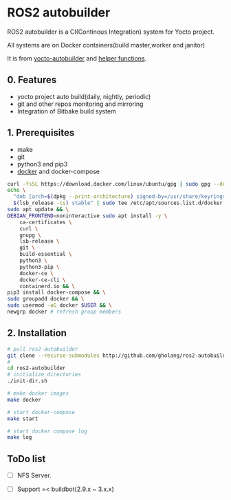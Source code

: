 # ROS2 autobuilder

ROS2 autobuilder is a CI(Continous Integration) system for Yocto project.

All systems are on Docker containers(build master,worker and janitor)

It is from [yocto-autobuilder](http://git.yoctoproject.org/cgit/cgit.cgi/yocto-autobuilder2/) and [helper functions](http://git.yoctoproject.org/cgit/cgit.cgi/yocto-autobuilder-helper/).

## 0. Features
* yocto project auto build(daily, nightly, periodic)
* git and other repos monitoring and mirroring
* Integration of Bitbake build system

## 1. Prerequisites
* make
* git
* python3 and pip3
* [docker](https://docs.docker.com/engine/install/ubuntu/) and docker-compose

```sh
curl -fsSL https://download.docker.com/linux/ubuntu/gpg | sudo gpg --dearmor -o /usr/share/keyrings/docker-archive-keyring.gpg && \
echo \
  "deb [arch=$(dpkg --print-architecture) signed-by=/usr/share/keyrings/docker-archive-keyring.gpg] https://download.docker.com/linux/ubuntu \
  $(lsb_release -cs) stable" | sudo tee /etc/apt/sources.list.d/docker.list > /dev/null  && \
sudo apt update && \
DEBIAN_FRONTEND=noninteractive sudo apt install -y \
    ca-certificates \
    curl \
    gnupg \
    lsb-release \
    git \
    build-essential \
    python3 \
    python3-pip \
    docker-ce \
    docker-ce-cli \
    containerd.io && \
pip3 install docker-compose && \
sudo groupadd docker && \
sudo usermod -aG docker $USER && \
newgrp docker # refresh group members
```

## 2. Installation

```sh
# pull ros2-autobuilder
git clone --recurse-submodules http://github.com/gholang/ros2-autobuilder
#
cd ros2-autobuilder
# initialize directories
./init-dir.sh

# make docker images
make docker

# start docker-compose
make start

# start docker compose log
make log
```

## ToDo list
- [ ] NFS Server.
- [ ] Support =< buildbot(2.9.x ~ 3.x.x)


